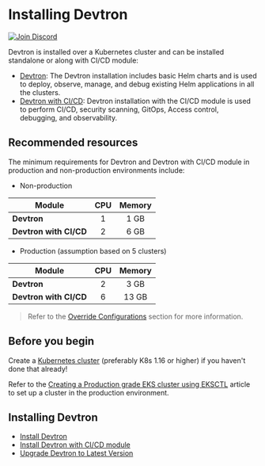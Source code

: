 # Installing Devtron
 
[![Join Discord](https://img.shields.io/badge/Join%20us%20on-Discord-e01563.svg)](https://discord.gg/jsRG5qx2gp)
 
Devtron is installed over a Kubernetes cluster and can be installed standalone or along with CI/CD module:

* [Devtron](install-devtron.md): The Devtron installation includes basic Helm charts and is used to deploy, observe, manage, and debug existing Helm applications in all the clusters.
* [Devtron with CI/CD](install-devtron-with-cicd.md): Devtron installation with the CI/CD module is used to perform CI/CD, security scanning, GitOps, Access control, debugging, and observability.

## Recommended resources

The minimum requirements for Devtron and Devtron with CI/CD module in production and non-production environments include:

* Non-production

| Module | CPU | Memory |
| --- | :---: | :---: |
| **Devtron** | 1 | 1 GB |
| **Devtron with CI/CD** | 2 | 6 GB |

* Production (assumption based on 5 clusters)

| Module | CPU | Memory |
| --- | :---: | :---: |
| **Devtron** | 2 | 3 GB |
| **Devtron with CI/CD** | 6 | 13 GB |

> Refer to the [Override Configurations](./override-default-devtron-installation-configs.md) section for more information.
 
## Before you begin
 
Create a [Kubernetes cluster](https://kubernetes.io/docs/tutorials/kubernetes-basics/create-cluster/) (preferably K8s 1.16 or higher) if you haven't done that already!
 
Refer to the [Creating a Production grade EKS cluster using EKSCTL](https://devtron.ai/blog/creating-production-grade-kubernetes-eks-cluster-eksctl/) article to set up a cluster in the production environment.

## Installing Devtron
 
* [Install Devtron](install-devtron.md)
* [Install Devtron with CI/CD module](install-devtron-with-cicd.md)
* [Upgrade Devtron to Latest Version](#upgrade-devtron)
 
